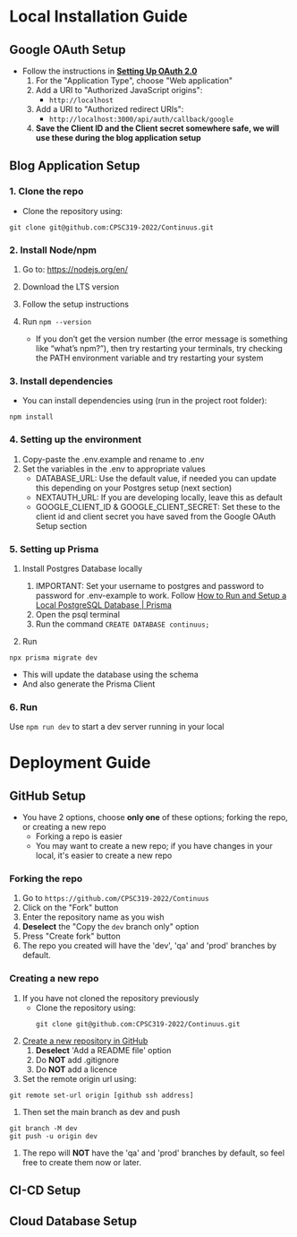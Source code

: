 # Local Installation Guide


## Google OAuth Setup 
- Follow the instructions in **[Setting Up OAuth 2.0](https://support.google.com/cloud/answer/6158849)**
  1. For the "Application Type", choose "Web application"
  2. Add a URI to "Authorized JavaScript origins":
       - `http://localhost`
  3. Add a URI to "Authorized redirect URIs":
       - `http://localhost:3000/api/auth/callback/google`
  4. **Save the Client ID and the Client secret somewhere safe, we will use these during the blog application setup** 

## Blog Application Setup
### 1. Clone the repo
- Clone the repository using:
```
git clone git@github.com:CPSC319-2022/Continuus.git
```

### 2. Install Node/npm
1. Go to: https://nodejs.org/en/ 

2. Download the LTS version

3. Follow the setup instructions

4. Run `npm --version`
   - If you don’t get the version number (the error message is something like “what’s npm?”), then try restarting your terminals, try checking the PATH environment variable and try restarting your system

### 3. Install dependencies
- You can install dependencies using (run in the project root folder):

```
npm install
```

### 4. Setting up the environment
1. Copy-paste the .env.example and rename to .env
2. Set the variables in the .env to appropriate values
    - DATABASE_URL: Use the default value, if needed you can update this depending on your Postgres setup (next section)
    - NEXTAUTH_URL: If you are developing locally, leave this as default
    - GOOGLE_CLIENT_ID & GOOGLE_CLIENT_SECRET: Set these to the client id and client secret you have saved from the Google OAuth Setup section

### 5. Setting up Prisma

1. Install Postgres Database locally
   1. IMPORTANT: Set your username to postgres and password to password for .env-example to work. Follow [How to Run and Setup a Local PostgreSQL Database | Prisma](https://www.prisma.io/dataguide/postgresql/setting-up-a-local-postgresql-database)
   2. Open the psql terminal
   3. Run the command `CREATE DATABASE continuus;`

2. Run 
```
npx prisma migrate dev
```
   - This will update the database using the schema
   - And also generate the Prisma Client

### 6. Run

Use `npm run dev` to start a dev server running in your local


# Deployment Guide

## GitHub Setup

- You have 2 options, choose **only one** of these options; forking the repo, or creating a new repo
  - Forking a repo is easier
  - You may want to create a new repo; if you have changes in your local, it's easier to create a new repo

### Forking the repo

1. Go to `https://github.com/CPSC319-2022/Continuus`
2. Click on the "Fork" button
3. Enter the repository name as you wish
4. **Deselect** the "Copy the `dev` branch only" option
5. Press "Create fork" button
6. The repo you created will have the 'dev', 'qa' and 'prod' branches by default.

### Creating a new repo

1. If you have not cloned the repository previously
   - Clone the repository using:
        ```
        git clone git@github.com:CPSC319-2022/Continuus.git
        ```
1. [Create a new repository in GitHub](https://github.com/new)
   1. **Deselect** 'Add a README file' option
   2. Do **NOT** add .gitignore
   3. Do **NOT** add a licence
2. Set the remote origin url using:
```
git remote set-url origin [github ssh address]
```
1. Then set the main branch as dev and push
```
git branch -M dev
git push -u origin dev
```
1. The repo will **NOT** have the 'qa' and 'prod' branches by default, so feel free to create them now or later.

## CI-CD Setup

## Cloud Database Setup
